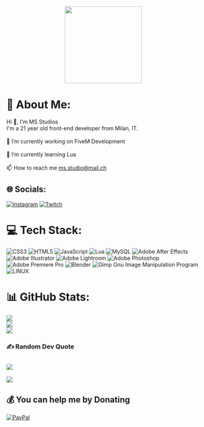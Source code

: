 <div align="center">
  <img height="200" src="https://cdn.discordapp.com/attachments/873274384939364372/1131313987145973841/logo_ms.png"  />
</div>

# 💫 About Me:
Hi 👋, I'm MS Studios<br>I'm a 21 year old front-end developer from Milan, IT.<br><br>🔭 I’m currently working on FiveM Development<br><br>🌱 I’m currently learning Lua<br><br>📫 How to reach me ms.studio@mail.ch


## 🌐 Socials:
[![Instagram](https://img.shields.io/badge/Instagram-%23E4405F.svg?logo=Instagram&logoColor=white)](https://instagram.com/simomagy) [![Twitch](https://img.shields.io/badge/Twitch-%239146FF.svg?logo=Twitch&logoColor=white)](https://twitch.tv/unreformed_studios) 

# 💻 Tech Stack:
![CSS3](https://img.shields.io/badge/css3-%231572B6.svg?style=flat&logo=css3&logoColor=white) ![HTML5](https://img.shields.io/badge/html5-%23E34F26.svg?style=flat&logo=html5&logoColor=white) ![JavaScript](https://img.shields.io/badge/javascript-%23323330.svg?style=flat&logo=javascript&logoColor=%23F7DF1E) ![Lua](https://img.shields.io/badge/lua-%232C2D72.svg?style=flat&logo=lua&logoColor=white) ![MySQL](https://img.shields.io/badge/mysql-%2300f.svg?style=flat&logo=mysql&logoColor=white) ![Adobe After Effects](https://img.shields.io/badge/Adobe%20After%20Effects-9999FF.svg?style=flat&logo=Adobe%20After%20Effects&logoColor=white) ![Adobe Illustrator](https://img.shields.io/badge/adobeillustrator-%23FF9A00.svg?style=flat&logo=adobeillustrator&logoColor=white) ![Adobe Lightroom](https://img.shields.io/badge/Adobe%20Lightroom-31A8FF.svg?style=flat&logo=Adobe%20Lightroom&logoColor=white) ![Adobe Photoshop](https://img.shields.io/badge/adobephotoshop-%2331A8FF.svg?style=flat&logo=adobephotoshop&logoColor=white) ![Adobe Premiere Pro](https://img.shields.io/badge/Adobe%20Premiere%20Pro-9999FF.svg?style=flat&logo=Adobe%20Premiere%20Pro&logoColor=white) ![Blender](https://img.shields.io/badge/blender-%23F5792A.svg?style=flat&logo=blender&logoColor=white) ![Gimp Gnu Image Manipulation Program](https://img.shields.io/badge/Gimp-657D8B?style=flat&logo=gimp&logoColor=FFFFFF) ![LINUX](https://img.shields.io/badge/Linux-FCC624?style=flat&logo=linux&logoColor=black)
# 📊 GitHub Stats:
![](https://github-readme-stats.vercel.app/api?username=Simomagy&theme=radical&hide_border=true&include_all_commits=true&count_private=true)<br/>
![](https://github-readme-streak-stats.herokuapp.com/?user=Simomagy&theme=radical&hide_border=true)<br/>
![](https://github-readme-stats.vercel.app/api/top-langs/?username=Simomagy&theme=radical&hide_border=true&include_all_commits=true&count_private=true&layout=compact)

### ✍️ Random Dev Quote
![](https://quotes-github-readme.vercel.app/api?type=vetical&theme=radical)
---
[![](https://visitcount.itsvg.in/api?id=Simomagy&icon=7&color=10)](https://visitcount.itsvg.in)

  ## 💰 You can help me by Donating
  [![PayPal](https://img.shields.io/badge/PayPal-00457C?style=for-the-badge&logo=paypal&logoColor=white)](https://paypal.me/SMagenes) 

  
<!-- Proudly created with GPRM ( https://gprm.itsvg.in ) -->
